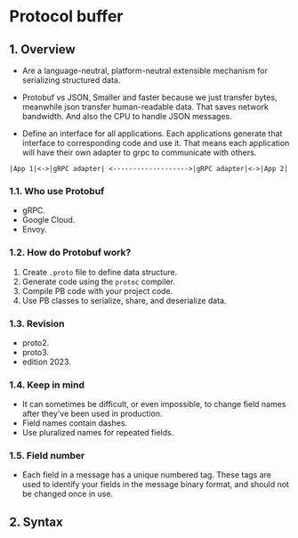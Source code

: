 # Protocol buffer

## 1. Overview

- Are a language-neutral, platform-neutral extensible mechanism for serializing structured data.

- Protobuf vs JSON, Smaller and faster because we just transfer bytes, meanwhile json transfer human-readable data. That saves network bandwidth. And also the CPU to handle JSON messages.

- Define an interface for all applications. Each applications generate that interface to corresponding code and use it. That means each application will have their own adapter to grpc to communicate with others.

```text
|App 1|<->|gRPC adapter| <------------------->|gRPC adapter|<->|App 2|
```

### 1.1. Who use Protobuf

- gRPC.
- Google Cloud.
- Envoy.

### 1.2. How do Protobuf work?

1. Create `.proto` file to define data structure.
2. Generate code using the `protoc` compiler.
3. Compile PB code with your project code.
4. Use PB classes to serialize, share, and deserialize data.

### 1.3. Revision

- proto2.
- proto3.
- edition 2023.

### 1.4. Keep in mind

- It can sometimes be difficult, or even impossible, to change field names after they've been used in production.
- Field names contain dashes.
- Use pluralized names for repeated fields.

### 1.5. Field number

- Each field in a message has a unique numbered tag. These tags are used to identify your fields  in the message binary format, and should not be changed once in use.

## 2. Syntax
